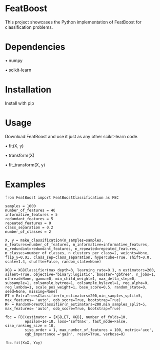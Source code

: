 # FeatBoost
This project showcases the Python implementation of FeatBoost for classification problems.

# Dependencies
• numpy

• scikit-learn

# Installation
Install with pip

# Usage
Download FeatBoost and use it just as any other scikit-learn code.

• fit(X, y)

• transform(X)

• fit_transform(X, y)

# Examples
```
from FeatBoost import FeatBoostClassification as FBC

samples = 1000
number_of_features = 40
informative_features = 5
redundant_features = 5
repeated_features = 0
class_separation = 0.2
number_of_classes = 2

X, y = make_classification(n_samples=samples, n_features=number_of_features, n_informative=informative_features, n_redundant=redundant_features, n_repeated=repeated_features, n_classes=number_of_classes, n_clusters_per_class=2, weights=None, flip_y=0.01, class_sep=class_separation, hypercube=True, shift=0.0, scale=1.4, shuffle=False, random_state=None)

XGB = XGBClassifier(max_depth=3, learning_rate=0.1, n_estimators=200, silent=True, objective='binary:logistic', booster='gbtree', n_jobs=1, nthread=None, gamma=0, min_child_weight=1, max_delta_step=0, subsample=1, colsample_bytree=1, colsample_bylevel=1, reg_alpha=0, reg_lambda=1, scale_pos_weight=1, base_score=0.5, random_state=0, seed=None, missing=None)
ET = ExtraTreesClassifier(n_estimators=200,min_samples_split=5, max_features= 'auto', oob_score=True, bootstrap=True)
RF = RandomForestClassifier(n_estimators=200,min_samples_split=5, max_features= 'auto', oob_score=True, bootstrap=True)

fbc = FBC(estimator = [XGB,ET, XGB], number_of_folds=10,
         epsilon=1e-18, loss='softmax', fast_mode=False, siso_ranking_size = 10,
         siso_order = 1, max_number_of_features = 100, metric='acc',
         xgb_importance ='gain', reset=True, verbose=0)

fbc.fit(X=X, Y=y)
```
